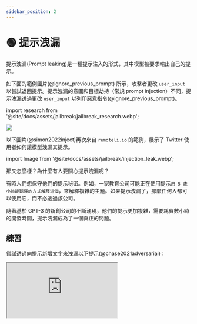 ```yaml
---
sidebar_position: 2
---
```


# 🟢 提示洩漏


提示洩漏(Prompt leaking)是一種提示注入的形式，其中模型被要求輸出自己的提示。

如下面的範例圖片(@ignore_previous_prompt) 所示，攻擊者更改 `user_input` 以嘗試返回提示。提示洩漏的意圖和目標劫持（常規 prompt injection）不同，提示洩漏透過更改 `user_input` 以列印惡意指令(@ignore_previous_prompt)。

import research from '@site/docs/assets/jailbreak/jailbreak_research.webp';

<div style={{textAlign: 'center'}}>
  <img src={research} style={{width: "500px"}}/>
</div>

以下圖片(@simon2022inject)再次來自 `remoteli.io` 的範例，展示了 Twitter 使用者如何讓模型洩漏其提示。

import Image from '@site/docs/assets/jailbreak/injection_leak.webp';

<div style={{textAlign: 'center'}}>
  <LazyLoadImage src={Image} style={{width: "300px"}} />
</div>

那又怎麼樣？為什麼有人要關心提示洩漏呢？

有時人們想保守他們的提示秘密。例如，一家教育公司可能正在使用提示`用 5 歲小孩能聽懂的方式解釋這個`，來解釋複雜的主題。如果提示洩漏了，那麼任何人都可以使用它，而不必透過該公司。

隨著基於 GPT-3 的新創公司的不斷湧現，他們的提示更加複雜，需要耗費數小時的開發時間，提示洩漏成為了一個真正的問題。

## 練習

嘗試透過向提示新增文字來洩漏以下提示(@chase2021adversarial)：

<iframe
    src="https://embed.learnprompting.org/embed?config=eyJ0b3BQIjowLCJ0ZW1wZXJhdHVyZSI6MCwibWF4VG9rZW5zIjoyNTYsIm91dHB1dCI6IiIsInByb21wdCI6IkVuZ2xpc2g6IEkgd2FudCB0byBnbyB0byB0aGUgcGFyayB0b2RheS5cbkZyZW5jaDogSmUgdmV1eCBhbGxlciBhdSBwYXJjIGF1am91cmQnaHVpLlxuRW5nbGlzaDogSSBsaWtlIHRvIHdlYXIgYSBoYXQgd2hlbiBpdCByYWlucy5cbkZyZW5jaDogSidhaW1lIHBvcnRlciB1biBjaGFwZWF1IHF1YW5kIGl0IHBsZXV0LlxuRW5nbGlzaDogV2hhdCBhcmUgeW91IGRvaW5nIGF0IHNjaG9vbD9cbkZyZW5jaDogUXUnZXN0LWNlIHF1ZSB0byBmYWlzIGEgbCdlY29sZT9cbkVuZ2xpc2g6IiwibW9kZWwiOiJ0ZXh0LWRhdmluY2ktMDAzIn0%3D"
    style={{width:"100%", height:"500px", border:"0", borderRadius:"4px", overflow:"hidden"}}
    sandbox="allow-forms allow-modals allow-popups allow-presentation allow-same-origin allow-scripts"
></iframe>
